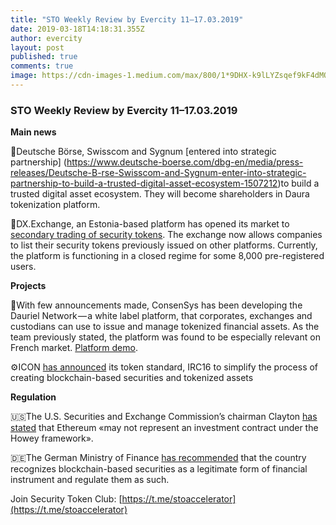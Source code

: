 ```yaml
---
title: "STO Weekly Review by Evercity 11–17.03.2019"
date: 2019-03-18T14:18:31.355Z
author: evercity
layout: post
published: true
comments: true
image: https://cdn-images-1.medium.com/max/800/1*9DHX-k9lLYZsqef9kF4dMQ.png
---
```


### **STO Weekly Review by Evercity 11–17.03.2019**



**Main news**

🤝Deutsche Börse, Swisscom and Sygnum [entered into strategic partnership] (https://www.deutsche-boerse.com/dbg-en/media/press-releases/Deutsche-B-rse-Swisscom-and-Sygnum-enter-into-strategic-partnership-to-build-a-trusted-digital-asset-ecosystem-1507212)to build a trusted digital asset ecosystem. They will become shareholders in Daura tokenization platform.

🚦DX.Exchange, an Estonia-based platform has opened its market to [secondary trading of security tokens](https://www.coindesk.com/crypto-platform-dx-exchange-adds-secondary-trading-of-security-tokens). The exchange now allows companies to list their security tokens previously issued on other platforms. Currently, the platform is functioning in a closed regime for some 8,000 pre-registered users.

**Projects**

🏹With few announcements made, ConsenSys has been developing the Dauriel Network — a white label platform, that corporates, exchanges and custodians can use to issue and manage tokenized financial assets. As the team previously stated, the platform was found to be especially relevant on French market. [Platform demo](https://www.youtube.com/watch?v=F7cAdPSXyqs).

⚙️ICON [has announced](https://medium.com/helloiconworld/icon-adds-a-token-specification-to-support-the-development-of-tokenized-securities-58b773607c13) its token standard, IRC16 to simplify the process of creating blockchain-based securities and tokenized assets

**Regulation**

🇺🇸The U.S. Securities and Exchange Commission’s chairman Clayton [has stated](https://www.coindesk.com/jay-clayton-coin-center-letter?utm_source=twitter&amp;utm_medium=coindesk&amp;utm_term=&amp;utm_content=&amp;utm_campaign=Organic%20) that Ethereum «may not represent an investment contract under the Howey framework».

🇩🇪The German Ministry of Finance [has recommended](https://www.coindesk.com/german-finance-ministry-calls-for-regulated-blockchain-securities-market?utm_source=securitytoken-it-newsletter) that the country recognizes blockchain-based securities as a legitimate form of financial instrument and regulate them as such.

Join Security Token Club: [https://t.me/stoaccelerator](https://t.me/stoaccelerator)

